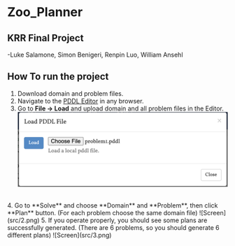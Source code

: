 # Zoo_Planner
## KRR Final Project
-Luke Salamone, Simon Benigeri, Renpin Luo, William Ansehl
## How To run the project
1. Download domain and problem files.
2. Navigate to the [PDDL Editor](http://editor.planning.domains/) in any browser.
3. Go to **File -> Load** and upload domain and all problem files in the Editor.
![Screen](src/1.png)
<br/>
4. Go to **Solve** and choose **Domain** and **Problem**, then click **Plan** button. (For each problem choose the same domain file)
![Screen](src/2.png)
5. If you operate properly, you should see some plans are successfully generated.  (There are 6 problems, so you should generate 6 different plans)
![Screen](src/3.png)
